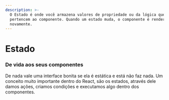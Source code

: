 ```yaml
---
description: >-
  O Estado é onde você armazena valores de propriedade ou da lógica que
  pertencem ao componente. Quando um estado muda, o componente é renderizado
  novamente.
---
```


# Estado

### De vida aos seus componentes

De nada vale uma interface bonita se ela é estática e está não faz nada. Um conceito muito importante dentro do React, são os estados, através dele damos ações, criamos condições e executamos algo dentro dos componentes.

